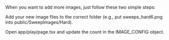 When you want to add more images, just follow these two simple steps:

Add your new image files to the correct folder (e.g., put sweeps_hard6.png into public/SweepImages/Hard).

Open app/play/page.tsx and update the count in the IMAGE_CONFIG object.